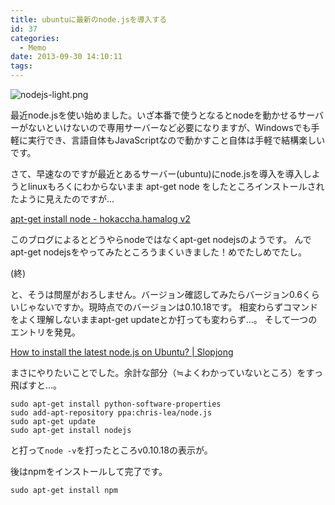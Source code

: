 ```yaml
---
title: ubuntuに最新のnode.jsを導入する
id: 37
categories:
  - Memo
date: 2013-09-30 14:10:11
tags:
---
```

![nodejs-light.png](/assets/images/nodejs-light.png)

最近node.jsを使い始めました。いざ本番で使うとなるとnodeを動かせるサーバーがないといけないので専用サーバーなど必要になりますが、Windowsでも手軽に実行でき、言語自体もJavaScriptなので動かすこと自体は手軽で結構楽しいです。

<!--more-->

さて、早速なのですが最近とあるサーバー(ubuntu)にnode.jsを導入を導入しようとlinuxもろくにわからないまま apt-get node をしたところインストールされたように見えたのですが...

[apt-get install node - hokaccha.hamalog v2](http://d.hatena.ne.jp/hokaccha/20130607/1370576087)

このブログによるとどうやらnodeではなくapt-get nodejsのようです。
んでapt-get nodejsをやってみたところうまくいきました！めでたしめでたし。

(終)

と、そうは問屋がおろしません。バージョン確認してみたらバージョン0.6くらいじゃないですか。現時点でのバージョンは0.10.18です。
 相変わらずコマンドをよく理解しないままapt-get updateとか打っても変わらず...。
 そして一つのエントリを発見。

[How to install the latest node.js on Ubuntu? | Slopjong](http://slopjong.de/2012/10/31/how-to-install-the-latest-nodejs-in-ubuntu/)

まさにやりたいことでした。余計な部分（≒よくわかっていないところ）をすっ飛ばすと...。

```
sudo apt-get install python-software-properties
sudo add-apt-repository ppa:chris-lea/node.js
sudo apt-get update
sudo apt-get install nodejs
```

と打って`node -v`を打ったところv0.10.18の表示が。

後はnpmをインストールして完了です。

`sudo apt-get install npm`
